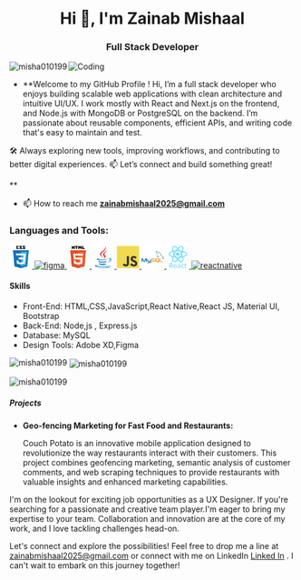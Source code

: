 <h1 align="center">Hi 👋, I'm Zainab Mishaal</h1>
<h3 align="center">Full Stack Developer</h3>
<img align="right" alt="Coding" width="400" src="https://www.fullstacktechnology.com/wp-content/uploads/2020/11/web_developing_2.gif">

<p align="left"> <img src="https://komarev.com/ghpvc/?username=misha010199&label=Profile%20views&color=0e75b6&style=flat" alt="misha010199" /> </p>

-  **Welcome to my GitHub Profile ! Hi, I’m a full stack developer who enjoys building scalable web applications with clean architecture and intuitive UI/UX. I work mostly with React and Next.js on the frontend, and Node.js with MongoDB or PostgreSQL on the backend. I’m passionate about reusable components, efficient APIs, and writing code that's easy to maintain and test.

🛠️ Always exploring new tools, improving workflows, and contributing to better digital experiences.
📫 Let’s connect and build something great!

**

- 📫 How to reach me **zainabmishaal2025@gmail.com**


<p align="left">
</p>

<h3 align="left">Languages and Tools:</h3>
<p align="left"> <a href="https://www.w3schools.com/css/" target="_blank" rel="noreferrer"> <img src="https://raw.githubusercontent.com/devicons/devicon/master/icons/css3/css3-original-wordmark.svg" alt="css3" width="40" height="40"/> </a> <a href="https://www.figma.com/" target="_blank" rel="noreferrer"> <img src="https://www.vectorlogo.zone/logos/figma/figma-icon.svg" alt="figma" width="40" height="40"/> </a> <a href="https://www.w3.org/html/" target="_blank" rel="noreferrer"> <img src="https://raw.githubusercontent.com/devicons/devicon/master/icons/html5/html5-original-wordmark.svg" alt="html5" width="40" height="40"/> </a> <a href="https://www.java.com" target="_blank" rel="noreferrer"> <img src="https://raw.githubusercontent.com/devicons/devicon/master/icons/java/java-original.svg" alt="java" width="40" height="40"/> </a> <a href="https://developer.mozilla.org/en-US/docs/Web/JavaScript" target="_blank" rel="noreferrer"> <img src="https://raw.githubusercontent.com/devicons/devicon/master/icons/javascript/javascript-original.svg" alt="javascript" width="40" height="40"/> </a> <a href="https://www.mysql.com/" target="_blank" rel="noreferrer"> <img src="https://raw.githubusercontent.com/devicons/devicon/master/icons/mysql/mysql-original-wordmark.svg" alt="mysql" width="40" height="40"/> </a> <a href="https://reactjs.org/" target="_blank" rel="noreferrer"> <img src="https://raw.githubusercontent.com/devicons/devicon/master/icons/react/react-original-wordmark.svg" alt="react" width="40" height="40"/> </a> <a href="https://reactnative.dev/" target="_blank" rel="noreferrer"> <img src="https://reactnative.dev/img/header_logo.svg" alt="reactnative" width="40" height="40"/> </a>  </p>

<h4><b> Skills</b></h4>
<ul>
  <li>Front-End: HTML,CSS,JavaScript,React Native,React JS, Material UI, Bootstrap</li>
  <li>Back-End: Node,js , Express.js
  <li>Database: MySQL</li>
  <li>Design Tools: Adobe XD,Figma</li>
</ul>

<p><img align="left" src="https://github-readme-stats.vercel.app/api/top-langs?username=misha010199&show_icons=true&locale=en&layout=compact" alt="misha010199" /></p>

<p>&nbsp;<img align="center" src="https://github-readme-stats.vercel.app/api?username=misha010199&show_icons=true&locale=en" alt="misha010199" /></p>

<p><img align="center" src="https://github-readme-streak-stats.herokuapp.com/?user=misha010199&" alt="misha010199" /></p>

<h5>Projects</h5>
<ul>
  <li><Strong>Geo-fencing Marketing for Fast Food and Restaurants:</Strong> <p>Couch Potato is an innovative mobile application designed to revolutionize the way restaurants interact with their customers. This project combines geofencing marketing, semantic analysis of customer comments, and web scraping techniques to provide restaurants with valuable insights and enhanced marketing capabilities.</p></li>
  
</ul>
<p> I'm on the lookout for exciting job opportunities as a UX Designer. If you're searching for a passionate and creative team player.I'm eager to bring my expertise to your team. Collaboration and innovation are at the core of my work, and I love tackling challenges head-on.</p>

<p>Let's connect and explore the possibilities! Feel free to drop me a line at  <a href = "mailto: zainabmishaal2025@gmail.com">zainabmishaal2025@gmail.com</a> or connect with me on LinkedIn <a href="https://www.linkedin.com/in/zainab-mishaal/">Linked In</a> . I can't wait to embark on this journey together!</p>

